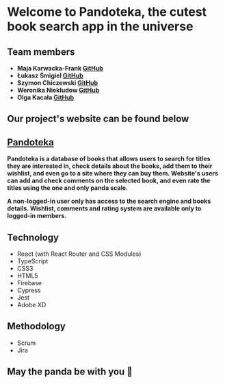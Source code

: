 # Welcome to Pandoteka, the cutest book search app in the universe

## Team members

- **Maja Karwacka-Frank [GitHub](https://github.com/maja-karwacka-frank)**
- **Łukasz Śmigiel [GitHub](https://github.com/L-Smigiel)**
- **Szymon Chiczewski [GitHub](https://github.com/szymon-chiczewski)**
- **Weronika Niekludow [GitHub](https://github.com/weronika-niekludow)**
- **Olga Kacała [GitHub](https://github.com/olga-kacala)**

## Our project's website can be found below

## [Pandoteka](https://infoshareacademy.github.io/jfddr8-team-pandy-z-kosmosu/)

 **Pandoteka is a database of books that allows users to search for titles they are interested in, check details about the books, add them to their wishlist, and even go to a site where they can buy them. Website's users can add and check comments on the selected book, and even rate the titles using the one and only panda scale.**

 **A non-logged-in user only has access to the search engine and books details. Wishlist, comments and rating system are available only to logged-in members.**

## Technology

- React (with React Router and CSS Modules)
- TypeScript
- CSS3
- HTML5
- Firebase
- Cypress
- Jest
- Adobe XD
  
## Methodology

- Scrum
- Jira

## May the panda be with you :panda_face:
